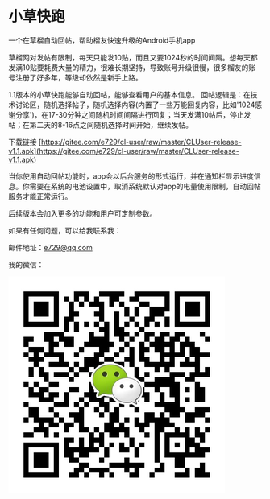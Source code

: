 # 小草快跑

一个在草榴自动回帖，帮助榴友快速升级的Android手机app

草榴网对发帖有限制，每天只能发10贴，而且又要1024秒的时间间隔。想每天都发满10贴要耗费大量的精力，很难长期坚持，导致账号升级很慢，很多榴友的账号注册了好多年，等级却依然是新手上路。

1.1版本的小草快跑能够自动回帖，能够查看用户的基本信息。
回帖逻辑是：在技术讨论区，随机选择帖子，随机选择内容(内置了一些万能回复内容，比如'1024感谢分享')，在17-30分钟之间随机时间间隔进行回复；当天发满10帖后，停止发帖；在第二天的8-16点之间随机选择时间开始，继续发帖。

下载链接
[https://gitee.com/e729/cl-user/raw/master/CLUser-release-v1.1.apk](https://gitee.com/e729/cl-user/raw/master/CLUser-release-v1.1.apk)

当你使用自动回帖功能时，app会以后台服务的形式运行，并在通知栏显示进度信息。你需要在系统的电池设置中，取消系统默认对app的电量使用限制，自动回帖服务才能正常运行。

后续版本会加入更多的功能和用户可定制参数。

如果有任何问题，可以给我联系我：

邮件地址：e729@qq.com

我的微信：

![](mmqrcode1652878079875.png)
